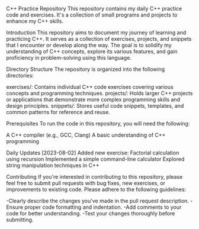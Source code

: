 C++ Practice Repository
This repository contains my daily C++ practice code and exercises. It's a collection of small programs and projects to enhance my C++ skills.

Introduction
This repository aims to document my journey of learning and practicing C++. It serves as a collection of exercises, projects, and snippets that I encounter or develop along the way. The goal is to solidify my understanding of C++ concepts, explore its various features, and gain proficiency in problem-solving using this language.

Directory Structure
The repository is organized into the following directories:

exercises/: Contains individual C++ code exercises covering various concepts and programming techniques.
projects/: Holds larger C++ projects or applications that demonstrate more complex programming skills and design principles.
snippets/: Stores useful code snippets, templates, and common patterns for reference and reuse.

Prerequisites
To run the code in this repository, you will need the following:

A C++ compiler (e.g., GCC, Clang)
A basic understanding of C++ programming


Daily Updates
[2023-08-02]
Added new exercise: Factorial calculation using recursion
Implemented a simple command-line calculator
Explored string manipulation techniques in C++


Contributing
If you're interested in contributing to this repository, please feel free to submit pull requests with bug fixes, new exercises, or improvements to existing code. Please adhere to the following guidelines:

-Clearly describe the changes you've made in the pull request description.
-Ensure proper code formatting and indentation.
-Add comments to your code for better understanding.
-Test your changes thoroughly before submitting.
